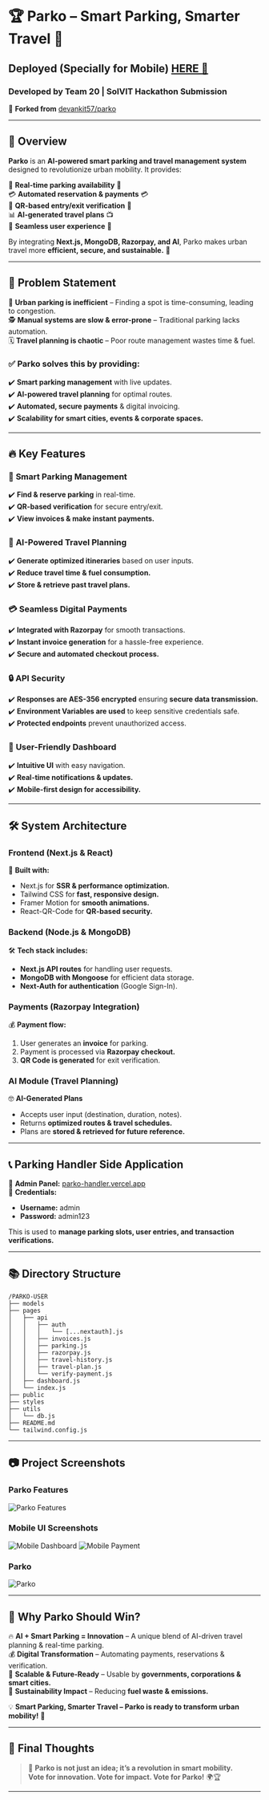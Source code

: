 # 🏆 **Parko – Smart Parking, Smarter Travel** 🚗  
## Deployed (Specially for Mobile) [HERE 🔗](https://parko-user.vercel.app/)  
### **Developed by Team 20 | SolVIT Hackathon Submission**  

🔗 **Forked from** [devankit57/parko](https://github.com/devankit57/parko)  

---

## 🚀 **Overview**  

**Parko** is an **AI-powered smart parking and travel management system** designed to revolutionize urban mobility. It provides:  

💯 **Real-time parking availability** 📍  
💳 **Automated reservation & payments** 💳  
🔑 **QR-based entry/exit verification** 🔑  
📊 **AI-generated travel plans** 📺  
📱 **Seamless user experience** 📱  

By integrating **Next.js, MongoDB, Razorpay, and AI**, Parko makes urban travel more **efficient, secure, and sustainable.** 🌱  

---

## 🎯 **Problem Statement**  

🚦 **Urban parking is inefficient** – Finding a spot is time-consuming, leading to congestion.  
🕵️ **Manual systems are slow & error-prone** – Traditional parking lacks automation.  
🗓️ **Travel planning is chaotic** – Poor route management wastes time & fuel.  

### ✅ **Parko solves this by providing:**  
✔️ **Smart parking management** with live updates.  
✔️ **AI-powered travel planning** for optimal routes.  
✔️ **Automated, secure payments** & digital invoicing.  
✔️ **Scalability for smart cities, events & corporate spaces.**  

---

## 🔥 **Key Features**  

### 🚗 **Smart Parking Management**  
✔️ **Find & reserve parking** in real-time.  
✔️ **QR-based verification** for secure entry/exit.  
✔️ **View invoices & make instant payments.**  

### 🤖 **AI-Powered Travel Planning**  
✔️ **Generate optimized itineraries** based on user inputs.  
✔️ **Reduce travel time & fuel consumption.**  
✔️ **Store & retrieve past travel plans.**  

### 💳 **Seamless Digital Payments**  
✔️ **Integrated with Razorpay** for smooth transactions.  
✔️ **Instant invoice generation** for a hassle-free experience.  
✔️ **Secure and automated checkout process.**  

### 🔒 **API Security**  
✔️ **Responses are AES-356 encrypted** ensuring **secure data transmission.**  
✔️ **Environment Variables are used** to keep sensitive credentials safe.  
✔️ **Protected endpoints** prevent unauthorized access.  

### 📲 **User-Friendly Dashboard**  
✔️ **Intuitive UI** with easy navigation.  
✔️ **Real-time notifications & updates.**  
✔️ **Mobile-first design for accessibility.**  

---

## 🛠️ **System Architecture**  

### **Frontend (Next.js & React)**  
🚀 **Built with:**  
- Next.js for **SSR & performance optimization.**  
- Tailwind CSS for **fast, responsive design.**  
- Framer Motion for **smooth animations.**  
- React-QR-Code for **QR-based security.**  

### **Backend (Node.js & MongoDB)**  
🛠️ **Tech stack includes:**  
- **Next.js API routes** for handling user requests.  
- **MongoDB with Mongoose** for efficient data storage.  
- **Next-Auth for authentication** (Google Sign-In).  

### **Payments (Razorpay Integration)**  
💰 **Payment flow:**  
1. User generates an **invoice** for parking.  
2. Payment is processed via **Razorpay checkout.**  
3. **QR Code is generated** for exit verification.  

### **AI Module (Travel Planning)**  
🤓 **AI-Generated Plans**  
- Accepts user input (destination, duration, notes).  
- Returns **optimized routes & travel schedules.**  
- Plans are **stored & retrieved for future reference.**  

---

## 📞 **Parking Handler Side Application**  

🔗 **Admin Panel:** [parko-handler.vercel.app](https://parko-handler.vercel.app)  
🔐 **Credentials:**  
- **Username:** admin  
- **Password:** admin123  

This is used to **manage parking slots, user entries, and transaction verifications.**  

---

## 📚 **Directory Structure**  

```
/PARKO-USER
├── models
├── pages
│   ├── api
│   │   ├── auth
│   │   │   └── [...nextauth].js
│   │   ├── invoices.js
│   │   ├── parking.js
│   │   ├── razorpay.js
│   │   ├── travel-history.js
│   │   ├── travel-plan.js
│   │   └── verify-payment.js
│   ├── dashboard.js
│   └── index.js
├── public
├── styles
├── utils
│   └── db.js
├── README.md
└── tailwind.config.js
```

---

## 📷 **Project Screenshots**  

### **Parko Features**
![Parko Features](TechieSamosa/parko/img/Features.jpg)


### **Mobile UI Screenshots**  
![Mobile Dashboard](TechieSamosa/parko/img/Dashboard.jpg)
![Mobile Payment](TechieSamosa/parko/img/Payments.jpg)

### **Parko**  
![Parko](TechieSamosa/parko/img/logo.jpg)


---

## 🌟 **Why Parko Should Win?**  

🔥 **AI + Smart Parking = Innovation** – A unique blend of AI-driven travel planning & real-time parking.  
💰 **Digital Transformation** – Automating payments, reservations & verification.  
🚀 **Scalable & Future-Ready** – Usable by **governments, corporations & smart cities.**  
🌱 **Sustainability Impact** – Reducing **fuel waste & emissions.**  

💡 **Smart Parking, Smarter Travel – Parko is ready to transform urban mobility!** 🚀  

---

## 💎 **Final Thoughts**  
> 🚀 **Parko is not just an idea; it’s a revolution in smart mobility.**  
> **Vote for innovation. Vote for impact. Vote for Parko!** 🌍🏆  

---

